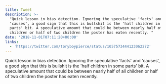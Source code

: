 ```yaml
---
title: Tweet
description: >-
  "Quick lesson in bias detection. Ignoring the speculative 'facts' and
  'causes', a good sign that this is bullshit is the 'half children in some
  parts' bit. A speculative amount that could be between nearly half of all
  children or half of two children the poster has eaten recently. "
date: '2018-11-01T07:11:20+00:00'
links:
  - 'https://twitter.com/toryboypierce/status/1057573444123062272'
---
```

Quick lesson in bias detection. Ignoring the speculative 'facts' and 'causes', a good sign that this is bullshit is the 'half children in some parts' bit. A speculative amount that could be between nearly half of all children or half of two children the poster has eaten recently. 
